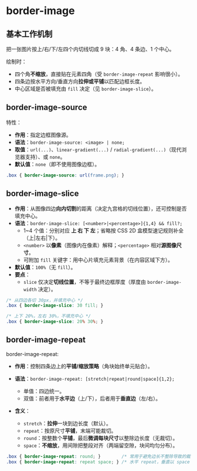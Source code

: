 # border-image

## 基本工作机制

把一张图片按上/右/下/左四个内切线切成 9 块：4 角、4 条边、1 个中心。

绘制时：

* 四个角**不缩放**，直接贴在元素四角（受 `border-image-repeat` 影响很小）。
* 四条边按水平方向/垂直方向**拉伸或平铺**以匹配边框长度。
* 中心区域是否被填充由 `fill` 决定（见 `border-image-slice`）。

## border-image-source

特性：

* **作用**：指定边框图像源。
* **语法**：`border-image-source: <image> | none;`
* **取值**：`url(...)`、`linear-gradient(...)` / `radial-gradient(...)`（现代浏览器支持）、或 `none`。
* **默认值**：`none`（即不使用图像边框）。

```css
.box { border-image-source: url(frame.png); }
```

## border-image-slice

* **作用**：从图像四边**向内切割**的距离（决定九宫格的切线位置），还可控制是否填充中心。
* **语法**：`border-image-slice: [<number>|<percentage>]{1,4} && fill?;`
  * 1\~4 个值：分别对应 **上 右 下 左**；省略按 CSS 2D 盒模型速记规则补全（上|左右|下）。
  * `<number>` 以**像素**（图像内在像素）解释；`<percentage>` 相对**源图像尺寸**。
  * 可附加 `fill` 关键字：用中心片填充元素背景（在内容区域下方）。
* **默认值**：`100%`（无 `fill`）。
* **要点**：
  * `slice` 仅决定**切线位置**，不等于最终边框厚度（厚度由 `border-image-width` 决定）。

```css
/* 从四边各切 30px，并填充中心 */
.box { border-image-slice: 30 fill; }

/* 上下 20%，左右 30%，不填充中心 */
.box { border-image-slice: 20% 30%; }
```

## border-image-repeat

border-image-repeat:

* **作用**：控制四条边上的**平铺/缩放策略**（角块始终单元贴合）。
* **语法**：`border-image-repeat: [stretch|repeat|round|space]{1,2};`

  * 单值：四边统一。
  * 双值：前者用于**水平边**（上/下），后者用于**垂直边**（左/右）。
* **含义**：

  * `stretch`：**拉伸**一块到边长度（默认）。
  * `repeat`：按原尺寸**平铺**，末端可能裁切。
  * `round`：按整数个**平铺**，最后**微调每块尺寸**以整除边长度（无裁切）。
  * `space`：**不缩放**，用间隙把整段对齐（两端留空隙，块间均匀分布）。

```css
.box { border-image-repeat: round; }        /* 常用于避免边长不整除导致的裁切 */
.box { border-image-repeat: repeat space; } /* 水平 repeat，垂直以 space 对齐 */
```
